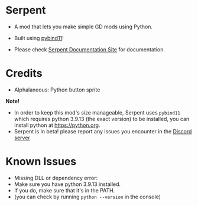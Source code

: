 # Serpent

- A mod that lets you make simple GD mods using Python.
- Built using [pybind11](https://github.com/pybind/pybind11)!

- Please check [Serpent Documentation Site](https://yellowcat98.github.io/serpent-docs) for documentation.

# Credits
- Alphalaneous: Python button sprite

**Note!**
- In order to keep this mod's size manageable, Serpent uses `pybind11` which requires python 3.9.13 (the exact version) to be installed, you can install python at https://python.org.
- Serpent is in beta! please report any issues you encounter in the [Discord server](https://discord.gg/qnPgmUVZsV)

# Known Issues
- Missing DLL or dependency error:
- Make sure you have python 3.9.13 installed.
- If you do, make sure that it's in the PATH.
- (you can check by running `python --version` in the console)